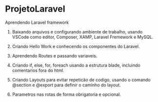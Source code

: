 # ProjetoLaravel
 Aprendendo Laravel framework

1. Baixando arquivos e configurando ambiente de trabalho, usando VSCode como editor, Composer, XAMP, Laravel Fremework e MySQL.

2. Criando Hello Work e conhecendo os componentes do Laravel.

3. Aprendendo Routes e passando variaveis.

4. Criando if, else, for, foreach usando a estrutura blade, incluindo comentarios fora do html.

5. Criando Layouts para evitar repeticão de codigo, usando o comando @section e @export para definir o caminho do layout.

6. Parametros nas rotas de forma obrigatoria e opcional.